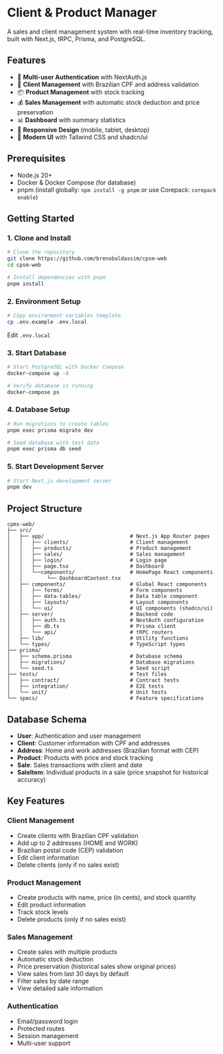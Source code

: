 # Client & Product Manager

A sales and client management system with real-time inventory tracking, built with Next.js, tRPC, Prisma, and PostgreSQL.

## Features

- 🔐 **Multi-user Authentication** with NextAuth.js
- 👥 **Client Management** with Brazilian CPF and address validation
- 📦 **Product Management** with stock tracking
- 💰 **Sales Management** with automatic stock deduction and price preservation
- 📊 **Dashboard** with summary statistics
- 📱 **Responsive Design** (mobile, tablet, desktop)
- 🎨 **Modern UI** with Tailwind CSS and shadcn/ui

## Prerequisites

- Node.js 20+
- Docker & Docker Compose (for database)
- pnpm (install globally: `npm install -g pnpm` or use Corepack: `corepack enable`)

## Getting Started

### 1. Clone and Install

```bash
# Clone the repository
git clone https://github.com/brenobaldassim/cpsm-web
cd cpsm-web

# Install dependencies with pnpm
pnpm install
```

### 2. Environment Setup

```bash
# Copy environment variables template
cp .env.example .env.local
```

Edit `.env.local`

### 3. Start Database

```bash
# Start PostgreSQL with Docker Compose
docker-compose up -d

# Verify database is running
docker-compose ps
```

### 4. Database Setup

```bash
# Run migrations to create tables
pnpm exec prisma migrate dev

# Seed database with test data
pnpm exec prisma db seed
```

### 5. Start Development Server

```bash
# Start Next.js development server
pnpm dev

```

## Project Structure

```
cpms-web/
├── src/
│   ├── app/                            # Next.js App Router pages
│   │   ├── clients/                    # Client management
│   │   ├── products/                   # Product management
│   │   ├── sales/                      # Sales management
│   │   ├── login/                      # Login page
│   │   ├── page.tsx                    # Dashboard
│   │   └──components/                  # HomePage React components
│   │        └── DashboardContent.tsx
│   ├── components/                     # Global React components
│   │   ├── forms/                      # Form components
│   │   ├── data-tables/                # Data table component
│   │   ├── layouts/                    # Layout components
│   │   └── ui/                         # UI components (shadcn/ui)
│   ├── server/                         # Backend code
│   │   ├── auth.ts                     # NextAuth configuration
│   │   ├── db.ts                       # Prisma client
│   │   └── api/                        # tRPC routers
│   ├── lib/                            # Utility functions
│   └── types/                          # TypeScript types
├── prisma/
│   ├── schema.prisma                   # Database schema
│   ├── migrations/                     # Database migrations
│   └── seed.ts                         # Seed script
├── tests/                              # Test files
│   ├── contract/                       # Contract tests
│   ├── integration/                    # E2E tests
│   └── unit/                           # Unit tests
└── specs/                              # Feature specifications
```

## Database Schema

- **User**: Authentication and user management
- **Client**: Customer information with CPF and addresses
- **Address**: Home and work addresses (Brazilian format with CEP)
- **Product**: Products with price and stock tracking
- **Sale**: Sales transactions with client and date
- **SaleItem**: Individual products in a sale (price snapshot for historical accuracy)

## Key Features

### Client Management

- Create clients with Brazilian CPF validation
- Add up to 2 addresses (HOME and WORK)
- Brazilian postal code (CEP) validation
- Edit client information
- Delete clients (only if no sales exist)

### Product Management

- Create products with name, price (in cents), and stock quantity
- Edit product information
- Track stock levels
- Delete products (only if no sales exist)

### Sales Management

- Create sales with multiple products
- Automatic stock deduction
- Price preservation (historical sales show original prices)
- View sales from last 30 days by default
- Filter sales by date range
- View detailed sale information

### Authentication

- Email/password login
- Protected routes
- Session management
- Multi-user support
